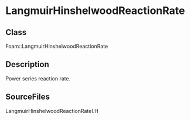 # LangmuirHinshelwoodReactionRate 
## Class
Foam::LangmuirHinshelwoodReactionRate

## Description
Power series reaction rate.

## SourceFiles
LangmuirHinshelwoodReactionRateI.H

